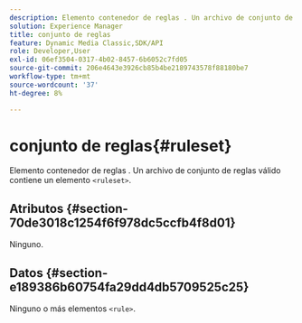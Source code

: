 ```yaml
---
description: Elemento contenedor de reglas . Un archivo de conjunto de reglas válido contiene un elemento <conjunto de reglas>.
solution: Experience Manager
title: conjunto de reglas
feature: Dynamic Media Classic,SDK/API
role: Developer,User
exl-id: 06ef3504-0317-4b02-8457-6b6052c7fd05
source-git-commit: 206e4643e3926cb85b4be2189743578f88180be7
workflow-type: tm+mt
source-wordcount: '37'
ht-degree: 8%

---
```


# conjunto de reglas{#ruleset}

Elemento contenedor de reglas . Un archivo de conjunto de reglas válido contiene un elemento `<ruleset>`.

## Atributos {#section-70de3018c1254f6f978dc5ccfb4f8d01}

Ninguno.

## Datos {#section-e189386b60754fa29dd4db5709525c25}

Ninguno o más elementos `<rule>`.
